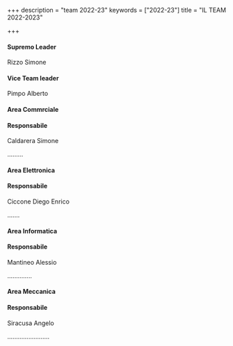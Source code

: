 +++
description = "team 2022-23"
keywords = ["2022-23"]
title = "IL TEAM 2022-2023"

+++
#### Supremo Leader

Rizzo Simone 

#### Vice Team leader

Pimpo Alberto

#### Area Commrciale

#### Responsabile

Caldarera Simone

.........

####  Area Elettronica

#### Responsabile

Ciccone Diego Enrico

.......

#### Area Informatica

#### Responsabile 

Mantineo Alessio

..............

#### Area Meccanica

#### Responsabile 

Siracusa Angelo

........................